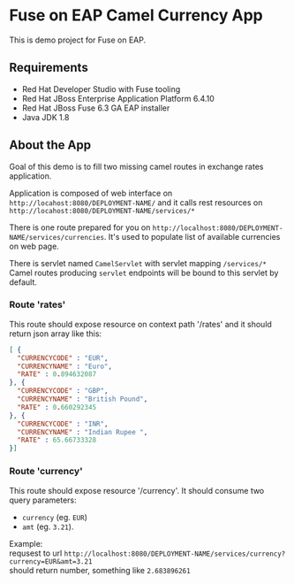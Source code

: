 # Fuse on EAP Camel Currency App

This is demo project for Fuse on EAP.

## Requirements
* Red Hat Developer Studio with Fuse tooling 
* Red Hat JBoss Enterprise Application Platform 6.4.10 
* Red Hat JBoss Fuse 6.3 GA EAP installer
* Java JDK 1.8


## About the App
Goal of this demo is to fill two missing camel routes in exchange rates application.

Application is composed of web interface on `http://locahost:8080/DEPLOYMENT-NAME/`
and it calls rest resources on `http://locahost:8080/DEPLOYMENT-NAME/services/*`

There is one route prepared for you on `http://localhost:8080/DEPLOYMENT-NAME/services/currencies`.
It's used to populate list of available currencies on web page.

There is servlet named `CamelServlet` with servlet mapping `/services/*`
Camel routes producing `servlet` endpoints will be bound to this servlet by default.

### Route 'rates'
This route should expose resource on context path '/rates' and it should return json array like this:
```json
[ {
  "CURRENCYCODE" : "EUR",
  "CURRENCYNAME" : "Euro",
  "RATE" : 0.894632087
}, {
  "CURRENCYCODE" : "GBP",
  "CURRENCYNAME" : "British Pound",
  "RATE" : 0.660292345
}, {
  "CURRENCYCODE" : "INR",
  "CURRENCYNAME" : "Indian Rupee ",
  "RATE" : 65.66733328
}]

```

### Route 'currency'
This route should expose resource '/currency'.
It should consume two query parameters: 
* `currency` (eg. `EUR`) 
* `amt` (eg. `3.21`).

Example:  
requsest to url `http://localhost:8080/DEPLOYMENT-NAME/services/currency?currency=EUR&amt=3.21`  
should return number, something like  `2.683896261`

